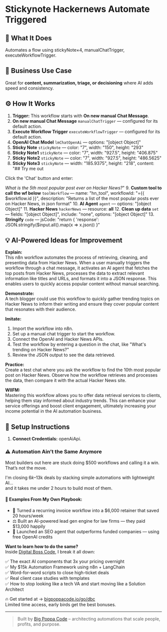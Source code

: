 # Stickynote Hackernews Automate Triggered
## 🚀 What It Does
Automates a flow using stickyNote×4, manualChatTrigger, executeWorkflowTrigger.

## 💼 Business Use Case
Great for **content, summarization, triage, or decisioning** where AI adds speed and consistency.

## ⚙️ How It Works
1. **Trigger:** This workflow starts with **On new manual Chat Message**.
2. **On new manual Chat Message** `manualChatTrigger` — configured for its default action.
3. **Execute Workflow Trigger** `executeWorkflowTrigger` — configured for its default action.
4. **OpenAI Chat Model** `lmChatOpenAi` — options: "[object Object]"
5. **Sticky Note** `stickyNote` — color: "7", width: "150", height: "293"
6. **Sticky Note1** `stickyNote` — color: "7", width: "927.5", height: "406.875"
7. **Sticky Note2** `stickyNote` — color: "7", width: "927.5", height: "486.5625"
8. **Sticky Note3** `stickyNote` — width: "185.9375", height: "218", content: "## Try me out

Click the 'Chat' button and enter:

_What is the 5th most popular post ever on Hacker News?_"
9. **Custom tool to call the wf below** `toolWorkflow` — name: "hn_tool", workflowId: "={{ $workflow.id }}", description: "Returns a list of the most popular posts ever on Hacker News, in json format"
10. **AI Agent** `agent` — options: "[object Object]"
11. **Hacker News** `hackerNews` — resource: **all**
12. **Clean up data** `set` — fields: "[object Object]", include: "none", options: "[object Object]"
13. **Stringify** `code` — jsCode: "return {
 'response': JSON.stringify($input.all().map(x => x.json))
}"

## 💡 AI-Powered Ideas for Improvement
**Explain:**  
This n8n workflow automates the process of retrieving, cleaning, and presenting data from Hacker News. When a user manually triggers the workflow through a chat message, it activates an AI agent that fetches the top posts from Hacker News, processes the data to extract relevant information like titles and URLs, and formats it into a JSON response. This enables users to quickly access popular content without manual searching.

**Demonstrate:**  
A tech blogger could use this workflow to quickly gather trending topics on Hacker News to inform their writing and ensure they cover popular content that resonates with their audience.

**Imitate:**  
1. Import the workflow into n8n.
2. Set up a manual chat trigger to start the workflow.
3. Connect the OpenAI and Hacker News APIs.
4. Test the workflow by entering a question in the chat, like "What's trending on Hacker News?"
5. Review the JSON output to see the data retrieved.

**Practice:**  
Create a test chat where you ask the workflow to find the 10th most popular post on Hacker News. Observe how the workflow retrieves and processes the data, then compare it with the actual Hacker News site.

**WIIFM:**  
Mastering this workflow allows you to offer data retrieval services to clients, helping them stay informed about industry trends. This can enhance your service offerings and boost client engagement, ultimately increasing your income potential in the AI automation business.

## 🔧 Setup Instructions
1. **Connect Credentials:** openAiApi.

### ⚠️ Automation Ain’t the Same Anymore

Most builders out here are stuck doing $500 workflows and calling it a win.  
That’s not the move.  

I'm closing $6k–$13k deals by stacking simple automations with lightweight AI...  
and it takes me under 2 hours to build most of them.

#### 🧠 Examples From My Own Playbook:
- 🔁 Turned a recurring invoice workflow into a $6,000 retainer that saved 20 hours/week  
- ⚖️ Built an AI-powered lead gen engine for law firms — they paid $13,000 happily  
- 🚀 Launched an SEO agent that outperforms funded companies — using free OpenAI credits  

**Want to learn how to do the same?**  
Inside [Digital Boss Code](https://bigpoppacode.io/go/dbc), I break it all down:

✅ The exact AI components that 3x your pricing overnight  
✅ My $15k Automation Framework using n8n + LangChain  
✅ Word-for-word scripts to close high-ticket deals  
✅ Real client case studies with templates  
✅ How to stop looking like a tech VA and start moving like a Solution Architect  

🔥 Get started at → [bigpoppacode.io/go/dbc](https://bigpoppacode.io/go/dbc)  
Limited time access, early birds get the best bonuses.

---
> Built by [Big Poppa Code](https://bigpoppacode.io) – architecting automations that scale people, profits, and purpose.
